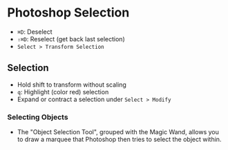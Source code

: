 # Photoshop Selection

- `⌘D`: Deselect
- `⇧⌘D`: Reselect (get back last selection)
- `Select > Transform Selection`

## Selection

- Hold shift to transform without scaling
- `q`: Highlight (color red) selection
- Expand or contract a selection under `Select > Modify`

### Selecting Objects

- The "Object Selection Tool", grouped with the Magic Wand, allows you to draw a marquee that Photoshop then tries to select the object within.

